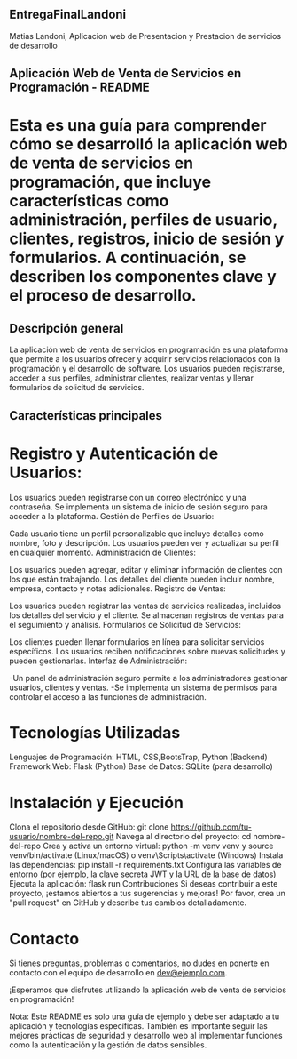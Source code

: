##  EntregaFinalLandoni
Matias Landoni, Aplicacion web de Presentacion y Prestacion de servicios de desarrollo
##  Aplicación Web de Venta de Servicios en Programación - README

# Esta es una guía para comprender cómo se desarrolló la aplicación web de venta de servicios en programación, que incluye características como administración, perfiles de usuario, clientes, registros, inicio de sesión y formularios. A continuación, se describen los componentes clave y el proceso de desarrollo.

## Descripción general
La aplicación web de venta de servicios en programación es una plataforma que permite a los usuarios ofrecer y adquirir servicios relacionados con la programación y el desarrollo de software. Los usuarios pueden registrarse, acceder a sus perfiles, administrar clientes, realizar ventas y llenar formularios de solicitud de servicios.

##  Características principales
# Registro y Autenticación de Usuarios:

Los usuarios pueden registrarse con un correo electrónico y una contraseña.
Se implementa un sistema de inicio de sesión seguro para acceder a la plataforma.
Gestión de Perfiles de Usuario:

Cada usuario tiene un perfil personalizable que incluye detalles como nombre, foto y descripción.
Los usuarios pueden ver y actualizar su perfil en cualquier momento.
Administración de Clientes:

Los usuarios pueden agregar, editar y eliminar información de clientes con los que están trabajando.
Los detalles del cliente pueden incluir nombre, empresa, contacto y notas adicionales.
Registro de Ventas:

Los usuarios pueden registrar las ventas de servicios realizadas, incluidos los detalles del servicio y el cliente.
Se almacenan registros de ventas para el seguimiento y análisis.
Formularios de Solicitud de Servicios:

Los clientes pueden llenar formularios en línea para solicitar servicios específicos.
Los usuarios reciben notificaciones sobre nuevas solicitudes y pueden gestionarlas.
Interfaz de Administración:

-Un panel de administración seguro permite a los administradores gestionar usuarios, clientes y ventas.
-Se implementa un sistema de permisos para controlar el acceso a las funciones de administración.
# Tecnologías Utilizadas
Lenguajes de Programación: HTML, CSS,BootsTrap, Python (Backend)
Framework Web: Flask (Python)
Base de Datos: SQLite (para desarrollo)

# Instalación y Ejecución
Clona el repositorio desde GitHub: git clone https://github.com/tu-usuario/nombre-del-repo.git
Navega al directorio del proyecto: cd nombre-del-repo
Crea y activa un entorno virtual: python -m venv venv y source venv/bin/activate (Linux/macOS) o venv\Scripts\activate (Windows)
Instala las dependencias: pip install -r requirements.txt
Configura las variables de entorno (por ejemplo, la clave secreta JWT y la URL de la base de datos)
Ejecuta la aplicación: flask run
Contribuciones
Si deseas contribuir a este proyecto, ¡estamos abiertos a tus sugerencias y mejoras! Por favor, crea un "pull request" en GitHub y describe tus cambios detalladamente.

# Contacto
Si tienes preguntas, problemas o comentarios, no dudes en ponerte en contacto con el equipo de desarrollo en dev@ejemplo.com.

¡Esperamos que disfrutes utilizando la aplicación web de venta de servicios en programación!

Nota: Este README es solo una guía de ejemplo y debe ser adaptado a tu aplicación y tecnologías específicas. También es importante seguir las mejores prácticas de seguridad y desarrollo web al implementar funciones como la autenticación y la gestión de datos sensibles.





